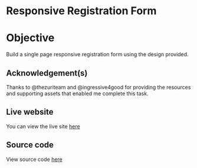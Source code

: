 # Responsive Registration Form

# Objective

  Build a single page responsive registration form using the design provided.

 ## Acknowledgement(s)

 Thanks to @thezuriteam and @ingressive4good for providing the resources and supporting assets that enabled me complete this task.

## Live website
 
  You can view the live site [here](https://nems1.github.io/registrationform/index.html)

## Source code

View source code [here](https://github.com/Nems1/registrationform.git)
